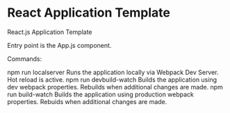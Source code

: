 # React Application Template
React.js Application Template

Entry point is the App.js component.

Commands:

npm run localserver
    Runs the application locally via Webpack Dev Server. Hot reload is active.
npm run devbuild-watch
    Builds the application using dev webpack properties. Rebuilds when additional changes are made.
npm run build-watch
    Builds the application using production webpack properties. Rebuids when additional changes are made.